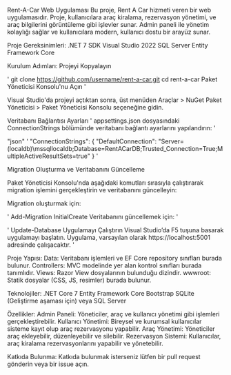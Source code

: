 Rent-A-Car Web Uygulaması
Bu proje, Rent A Car hizmeti veren bir web uygulamasıdır. Proje, kullanıcılara araç kiralama, rezervasyon yönetimi, ve araç bilgilerini görüntüleme gibi işlevler sunar. Admin paneli ile yönetim kolaylığı sağlar ve kullanıcılara modern, kullanıcı dostu bir arayüz sunar.

Proje Gereksinimleri:
.NET 7 SDK
Visual Studio 2022
SQL Server
Entity Framework Core

Kurulum Adımları:
Projeyi Kopyalayın

'
git clone https://github.com/username/rent-a-car.git
cd rent-a-car
Paket Yöneticisi Konsolu'nu Açın
'

Visual Studio'da projeyi açtıktan sonra, üst menüden Araçlar > NuGet Paket Yöneticisi > Paket Yöneticisi Konsolu seçeneğine gidin.

Veritabanı Bağlantısı Ayarları
'
appsettings.json dosyasındaki ConnectionStrings bölümünde veritabanı bağlantı ayarlarını yapılandırın:
'

"json"
'
"ConnectionStrings": {
  "DefaultConnection": "Server=(localdb)\\mssqllocaldb;Database=RentACarDB;Trusted_Connection=True;MultipleActiveResultSets=true"
}
'

Migration Oluşturma ve Veritabanını Güncelleme

Paket Yöneticisi Konsolu'nda aşağıdaki komutları sırasıyla çalıştırarak migration işlemini gerçekleştirin ve veritabanını güncelleyin:

Migration oluşturmak için:

'
Add-Migration InitialCreate
Veritabanını güncellemek için:
'

'
Update-Database
Uygulamayı Çalıştırın Visual Studio’da F5 tuşuna basarak uygulamayı başlatın. Uygulama, varsayılan olarak https://localhost:5001 adresinde çalışacaktır.
'

Proje Yapısı:
Data: Veritabanı işlemleri ve EF Core repository sınıfları burada bulunur.
Controllers: MVC modelinde yer alan kontrol sınıfları burada tanımlıdır.
Views: Razor View dosyalarının bulunduğu dizindir.
wwwroot: Statik dosyalar (CSS, JS, resimler) burada bulunur.

Teknolojiler:
.NET Core 7
Entity Framework Core
Bootstrap
SQLite (Geliştirme aşaması için) veya SQL Server

Özellikler:
Admin Paneli: Yöneticiler, araç ve kullanıcı yönetimi gibi işlemleri gerçekleştirebilir.
Kullanıcı Yönetimi: Bireysel ve kurumsal kullanıcılar sisteme kayıt olup araç rezervasyonu yapabilir.
Araç Yönetimi: Yöneticiler araç ekleyebilir, düzenleyebilir ve silebilir.
Rezervasyon Sistemi: Kullanıcılar, araç kiralama rezervasyonlarını yapabilir ve yönetebilir.

Katkıda Bulunma:
Katkıda bulunmak isterseniz lütfen bir pull request gönderin veya bir issue açın.
